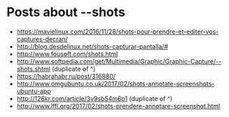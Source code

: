 # Posts about --shots
* https://mavielinux.com/2016/11/28/shots-pour-prendre-et-editer-vos-captures-decran/
* http://blog.desdelinux.net/shots-capturar-pantalla/#
* http://www.fousoft.com/shots.html
* http://www.softpedia.com/get/Multimedia/Graphic/Graphic-Capture/--shots.shtml (duplicate of ^)
* https://habrahabr.ru/post/316880/
* http://www.omgubuntu.co.uk/2017/02/shots-annotate-screenshots-ubuntu-app
* http://126kr.com/article/3y9sb54m6p1 (duplicate of ^)
* http://www.lffl.org/2017/02/shots-prendere-annotare-screenshot.html
